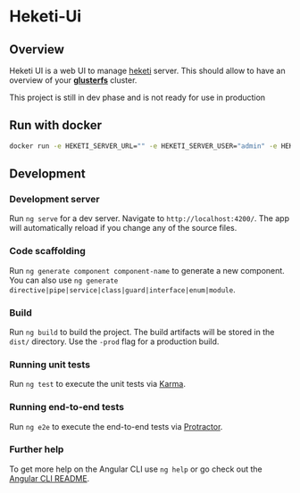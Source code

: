 # Heketi-Ui

## Overview
Heketi UI is a web UI to manage [heketi](https://github.com/heketi/heketi) server. This should allow to have an overview of your [**glusterfs**](https://www.gluster.org/) cluster.

This project is still in dev phase and is not ready for use in production


## Run with docker

```bash
docker run -e HEKETI_SERVER_URL="" -e HEKETI_SERVER_USER="admin" -e HEKETI_SERVER_SECRET="" -p 3000:3000 orachide/heketi-ui
```

## Development

### Development server

Run `ng serve` for a dev server. Navigate to `http://localhost:4200/`. The app will automatically reload if you change any of the source files.

### Code scaffolding

Run `ng generate component component-name` to generate a new component. You can also use `ng generate directive|pipe|service|class|guard|interface|enum|module`.

### Build

Run `ng build` to build the project. The build artifacts will be stored in the `dist/` directory. Use the `-prod` flag for a production build.

### Running unit tests

Run `ng test` to execute the unit tests via [Karma](https://karma-runner.github.io).

### Running end-to-end tests

Run `ng e2e` to execute the end-to-end tests via [Protractor](http://www.protractortest.org/).

### Further help

To get more help on the Angular CLI use `ng help` or go check out the [Angular CLI README](https://github.com/angular/angular-cli/blob/master/README.md).
